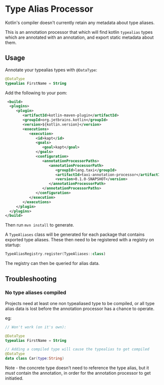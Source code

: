 # Type Alias Processor
Kotlin's compiler doesn't currently retain any metadata about type aliases.

This is an annotation processor that which will find kotlin `typealias` types 
which are annotated with an annotation, and export static metadata about them.

## Usage

Annotate your typealias types with `@DataType`:

```kotlin
@DataType
typealias FirstName = String

```

Add the following to your pom:

```xml
 <build>
  <plugins>
     <plugin>
        <artifactId>kotlin-maven-plugin</artifactId>
        <groupId>org.jetbrains.kotlin</groupId>
        <version>${kotlin.version}</version>
        <executions>
           <execution>
              <id>kapt</id>
              <goals>
                 <goal>kapt</goal>
              </goals>
              <configuration>
                 <annotationProcessorPaths>
                    <annotationProcessorPath>
                       <groupId>lang.taxi</groupId>
                       <artifactId>taxi-annotation-processor</artifactId>
                       <version>0.1.0-SNAPSHOT</version>
                    </annotationProcessorPath>
                 </annotationProcessorPaths>
              </configuration>
           </execution>
        </executions>
     </plugin>
  </plugins>
</build>
```

Then run `mvn install` to generate.

A `TypeAliases` class will be generated for each package that contains exported type aliases.
These then need to be registered with a registry on startup:

```kotlin
TypeAliasRegistry.register(TypeAliases::class)
```

The registry can then be queried for alias data.

## Troubleshooting

### No type aliases compiled
Projects need at least one non typealiased type to be compiled, or all type alias data
is lost before the annotation processor has a chance to operate.

eg:

```kotlin
// Won't work (on it's own):

@DataType
typealias FirstName = String

// Adding a compiled type will cause the typealias to get compiled
@DataType
data class Car(type:String) 
```

Note - the concrete type doesn't need to reference the type alias, but it *must* contain the annotation, in order
for the annotation processor to get initiatied.


